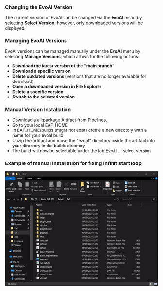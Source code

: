 ### Changing the EvoAl Version
The current version of EvoAl can be changed via the **EvoAl** menu by selecting **Select Version**; however, only downloaded versions will be displayed.

### Managing EvoAl Versions
EvoAl versions can be managed manually under the **EvoAl** menu by selecting **Manage Versions**, which allows for the following actions:

- **Download the latest version of the "main branch"**
- **Download a specific version**
- **Delete outdated versions** (versions that are no longer available for download)
- **Open a downloaded version in File Explorer**
- **Delete a specific version**
- **Switch to the selected version**


### Manual Version Installation
- Download a all:package Artifact from [Pipelines](https://gitlab.informatik.uni-bremen.de/evoal/source/evoal-core/-/pipelines).
- Go to your local EAF_HOME
- In EAF_HOME/builds (might not exist) create a new directory with a name for your evoal build
- Unzip the artifact and move the "evoal" directory inside the artifact into your directory in the builds directory
- The build will now be selectable under the tab EvoAl ... select version

### Example of manual installation for fixing infinit start loop
![](../gifs/nodownload.gif)